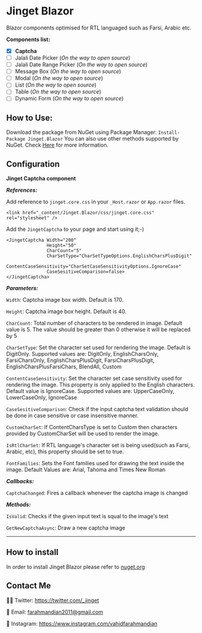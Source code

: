 # Jinget Blazor
Blazor components optimised for RTL languaged such as Farsi, Arabic etc.

**Components list:**
- [x] **Captcha**
- [ ] Jalali Date Picker (*On the way to open source*)
- [ ] Jalali Date Range Picker (*On the way to open source*)
- [ ] Message Box (*On the way to open source*)
- [ ] Modal (*On the way to open source*)
- [ ] List (*On the way to open source*)
- [ ] Table (*On the way to open source*)
- [ ] Dynamic Form (*On the way to open source*)

## How to Use:

Download the package from NuGet using Package Manager:
`Install-Package Jinget.Blazor`
You can also use other methods supported by NuGet. Check [Here](https://www.nuget.org/packages/Jinget.Blazor "Here") for more information.

## Configuration

**Jinget Captcha component**

***References:***

Add reference to `jinget.core.css` in your `_Host.razor` or `App.razor` files.

```
<link href="_content/Jinget.Blazor/css/jinget.core.css" rel="stylesheet" />
```

Add the `JingetCaptcha` to your page and start using it;-)

```
<JingetCaptcha Width="200"
               Height="50"
               CharCount="5"
               CharSetType="CharSetTypeOptions.EnglishCharsPlusDigit"
               ContentCaseSensitivity="CharSetCaseSensitivityOptions.IgnoreCase"
               CaseSesitiveComparison=false>
</JingetCaptcha>
```
***Parameters:***

`Width`: Captcha image box width. Default is 170.

`Height`: Captcha image box height. Default is 40.

`CharCount`: Total number of characters to be rendered in image. Default value is 5. The value should be greater than 0 otherwise it will be replaced by 5

`CharSetType`: Set the character set used for rendering the image. Default is DigitOnly. Supported values are: DigitOnly, EnglishCharsOnly, FarsiCharsOnly, EnglishCharsPlusDigit, FarsiCharsPlusDigit, EnglishCharsPlusFarsiChars, BlendAll, Custom

`ContentCaseSensitivity`: Set the character set case sensitivity used for rendering the image. This property is only applied to the English characters. Default value is IgnoreCase. Supported values are: UpperCaseOnly, LowerCaseOnly, IgnoreCase

`CaseSesitiveComparison`: Check if the input captcha text validation should be done in case sensitive or case insensitive manner.

`CustomCharSet`: If ContentCharsType is set to Custom then characters provided by CustomCharSet will be used to render the image.

`IsRtlCharSet`: If RTL language's character set is being used(such as Farsi, Arabic, etc), this property should be set to true.

`FontFamilies`: Sets the Font families used for drawing the text inside the image. Default Values are: Arial, Tahoma and Times New Roman

***Callbacks:***

`CaptchaChanged`: Fires a callback whenever the captcha image is changed

***Methods:***

`IsValid`: Checks if the given input text is squal to the image's text

`GetNewCaptchaAsync`: Draw a new captcha image

------------
## How to install
In order to install Jinget Blazor please refer to [nuget.org](https://www.nuget.org/packages/Jinget.Blazor "nuget.org")

## Contact Me
👨‍💻 Twitter: https://twitter.com/_jinget

📧 Email: farahmandian2011@gmail.com

📣 Instagram: https://www.instagram.com/vahidfarahmandian
